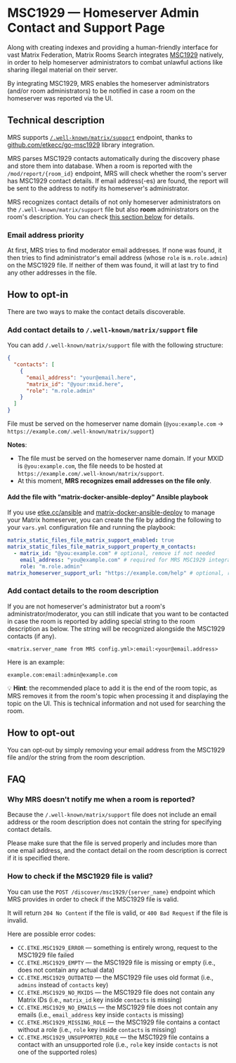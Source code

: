 <!--
SPDX-FileCopyrightText: 2023 - 2025 Nikita Chernyi
SPDX-FileCopyrightText: 2024 Samuel Meenzen
SPDX-FileCopyrightText: 2024 Slavi Pantaleev
SPDX-FileCopyrightText: 2025 Suguru Hirahara

SPDX-License-Identifier: AGPL-3.0-or-later
-->

# MSC1929 — Homeserver Admin Contact and Support Page

Along with creating indexes and providing a human-friendly interface for vast Matrix Federation, Matrix Rooms Search integrates [MSC1929](https://github.com/matrix-org/matrix-spec-proposals/pull/1929) natively, in order to help homeserver administrators to combat unlawful actions like sharing illegal material on their server.

By integrating MSC1929, MRS enables the homeserver administrators (and/or room administrators) to be notified in case a room on the homeserver was reported via the UI.

## Technical description

MRS supports [`/.well-known/matrix/support`](https://spec.matrix.org/latest/client-server-api/#getwell-knownmatrixsupport) endpoint, thanks to [github.com/etkecc/go-msc1929](https://github.com/etkecc/go-msc1929) library integration.

MRS parses MSC1929 contacts automatically during the discovery phase and store them into database. When a room is reported with the `/mod/report/{room_id}` endpoint, MRS will check whether the room's server has MSC1929 contact details. If email address(-es) are found, the report will be sent to the address to notify its homeserver's administrator.

MRS recognizes contact details of not only homeserver administrators on the `/.well-known/matrix/support` file but also **room** administrators on the room's description. You can check [this section below](#add-contact-details-to-the-room-description) for details.

### Email address priority

At first, MRS tries to find moderator email addresses. If none was found, it then tries to find administrator's email address (whose `role` is `m.role.admin`) on the MSC1929 file. If neither of them was found, it will at last try to find any other addresses in the file.

## How to opt-in

There are two ways to make the contact details discoverable.

### Add contact details to `/.well-known/matrix/support` file

You can add `/.well-known/matrix/support` file with the following structure:

```json
{
  "contacts": [
    {
      "email_address": "your@email.here",
      "matrix_id": "@your:mxid.here",
      "role": "m.role.admin"
    }
  ]
}
```

File must be served on the homeserver name domain (`@you:example.com` -> `https://example.com/.well-known/matrix/support`)

**Notes**:

- The file must be served on the homeserver name domain. If your MXID is `@you:example.com`, the file needs to be hosted at `https://example.com/.well-known/matrix/support`.
- At this moment, **MRS recognizes email addresses on the file only**.

#### Add the file with "matrix-docker-ansible-deploy" Ansible playbook

If you use [etke.cc/ansible](https://github.com/etkecc/ansible) and [matrix-docker-ansible-deploy](https://github.com/spantaleev/matrix-docker-ansible-deploy) to manage your Matrix homeserver, you can create the file by adding the following to your `vars.yml` configuration file and running the playbook:

```yaml
matrix_static_files_file_matrix_support_enabled: true
matrix_static_files_file_matrix_support_property_m_contacts:
  - matrix_id: "@you:example.com" # optional, remove if not needed
    email_address: "you@example.com" # required for MRS MSC1929 integration
    role: "m.role.admin"
matrix_homeserver_support_url: "https://example.com/help" # optional, remove if not needed
```

### Add contact details to the room description

If you are not homeserver's administrator but a room's administrator/moderator, you can still indicate that you want to be contacted in case the room is reported by adding special string to the room description as below. The string will be recognized alongside the MSC1929 contacts (if any).

```
<matrix.server_name from MRS config.yml>:email:<your@email.address>
```

Here is an example:

```
example.com:email:admin@example.com
```

💡 **Hint**: the recommended place to add it is the end of the room topic, as MRS removes it from the room's topic when processing it and displaying the topic on the UI. This is technical information and not used for searching the room.

## How to opt-out

You can opt-out by simply removing your email address from the MSC1929 file and/or the string from the room description.

## FAQ

### Why MRS doesn't notify me when a room is reported?

Because the `/.well-known/matrix/support` file does not include an email address or the room description does not contain the string for specifying contact details.

Please make sure that the file is served properly and includes more than one email address, and the contact detail on the room description is correct if it is specified there.

### How to check if the MSC1929 file is valid?

You can use the `POST /discover/msc1929/{server_name}` endpoint which MRS provides in order to check if the MSC1929 file is valid.

It will return `204 No Content` if the file is valid, or `400 Bad Request` if the file is invalid.

Here are possible error codes:

- `CC.ETKE.MSC1929_ERROR` — something is entirely wrong, request to the MSC1929 file failed
- `CC.ETKE.MSC1929_EMPTY` — the MSC1929 file is missing or empty (i.e., does not contain any actual data)
- `CC.ETKE.MSC1929_OUTDATED` — the MSC1929 file uses old format (i.e., `admins` instead of `contacts` key)
- `CC.ETKE.MSC1929_NO_MXIDS` — the MSC1929 file does not contain any Matrix IDs (i.e., `matrix_id` key inside `contacts` is missing)
- `CC.ETKE.MSC1929_NO_EMAILS` — the MSC1929 file does not contain any emails (i.e., `email_address` key inside `contacts` is missing)
- `CC.ETKE.MSC1929_MISSING_ROLE` — the MSC1929 file contains a contact without a role (i.e., `role` key inside `contacts` is missing)
- `CC.ETKE.MSC1929_UNSUPPORTED_ROLE` — the MSC1929 file contains a contact with an unsupported role (i.e., `role` key inside `contacts` is not one of the supported roles)
